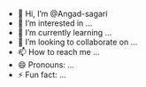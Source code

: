- 👋 Hi, I’m @Angad-sagari
- 👀 I’m interested in ...
- 🌱 I’m currently learning ...
- 💞️ I’m looking to collaborate on ...
- 📫 How to reach me ...
- 😄 Pronouns: ...
- ⚡ Fun fact: ...

<!---
Angad-sagari/Angad-sagari is a ✨ special ✨ repository because its `README.md` (this file) appears on your GitHub profile.
You can click the Preview link to take a look at your changes.
--->
